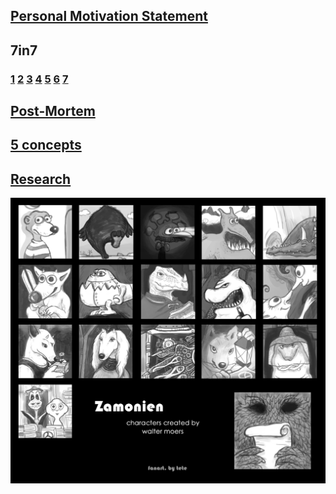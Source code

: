 ## [Personal Motivation Statement](Statement)
## 7in7 
### [1](Day1) [2](Day2) [3](Day3) [4](Day4) [5](Day5) [6](Day6) [7](Day7)
## [Post-Mortem](PostMortem)
## [5 concepts](FConcept)
## [Research](research)

![Image of Yaktocat](zamonien1.jpg)

## 
